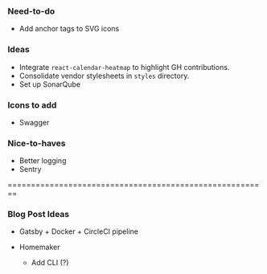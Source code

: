 ### Need-to-do

* Add anchor tags to SVG icons

### Ideas

* Integrate `react-calendar-heatmap` to highlight GH contributions.
* Consolidate vendor stylesheets in `styles` directory.
* Set up SonarQube

### Icons to add

* Swagger

### Nice-to-haves

* Better logging
* Sentry

========================================================

### Blog Post Ideas

* Gatsby + Docker + CircleCI pipeline

* Homemaker
  * Add CLI (?)

